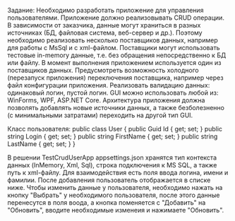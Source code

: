 Задание:
Необходимо разработать приложение для управления пользователями. Приложение должно реализовывать CRUD операции.
В зависимости от заказчика, данные могут храниться в разных источниках (БД, файловая система, веб-сервер и др.). Поэтому необходимо реализовать несколько поставщиков данных, например для работы с MsSql и с xml-файлом. Поставщики могут использовать тестовые in-memory данные, т.е. без обращения непосредственно к БД или файлу.
В момент выполнения приложением используется один из поставщиков данных. Предусмотреть возможность холодного (перезапуск приложения) переключения поставщика, например через файл конфигурации приложения.
Реализовать валидацию данных: одинаковый логин, пустой логин.
GUI можно использовать любой из: WinForms, WPF, ASP.NET Core.
Архитектура приложения должна позволять добавлять новые источники данных, а также безболезненно (с минимальными затратами) переходить на другой тип GUI.

Класс пользователя:
public class User
{
    public Guid Id { get; set; }
    public string Login { get; set; }
    public string FirstName { get; set; }
    public string LastName { get; set; }
}

В решении TestCrudUserApp appsettings.json хранятся тип контекста данных (InMemory, Xml, Sql), строка подключения к MS SQL, а также путь к xml-файлу.
Для взаимодействия есть поля ввода логина, имени и фамилии. После добавления пользователь отображается в списке ниже. Чтобы изменить данные у пользователя, необходимо нажать на кнопку "Выбрать" у необходимого пользователя, после этого данные перенесутся в поля воода, а кнопка поменяется с "Добавить" на "Обновить", вводите необходимые изменеия и нажимаете "Обновить".
